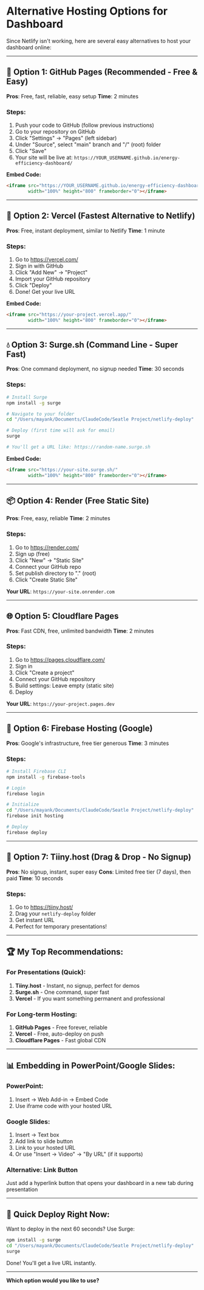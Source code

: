 # Alternative Hosting Options for Dashboard

Since Netlify isn't working, here are several easy alternatives to host your dashboard online:

---

## 🚀 Option 1: GitHub Pages (Recommended - Free & Easy)

**Pros**: Free, fast, reliable, easy setup
**Time**: 2 minutes

### Steps:
1. Push your code to GitHub (follow previous instructions)
2. Go to your repository on GitHub
3. Click "Settings" → "Pages" (left sidebar)
4. Under "Source", select "main" branch and "/" (root) folder
5. Click "Save"
6. Your site will be live at: `https://YOUR_USERNAME.github.io/energy-efficiency-dashboard/`

**Embed Code:**
```html
<iframe src="https://YOUR_USERNAME.github.io/energy-efficiency-dashboard/"
        width="100%" height="800" frameborder="0"></iframe>
```

---

## 🎯 Option 2: Vercel (Fastest Alternative to Netlify)

**Pros**: Free, instant deployment, similar to Netlify
**Time**: 1 minute

### Steps:
1. Go to https://vercel.com/
2. Sign in with GitHub
3. Click "Add New" → "Project"
4. Import your GitHub repository
5. Click "Deploy"
6. Done! Get your live URL

**Embed Code:**
```html
<iframe src="https://your-project.vercel.app/"
        width="100%" height="800" frameborder="0"></iframe>
```

---

## 💧 Option 3: Surge.sh (Command Line - Super Fast)

**Pros**: One command deployment, no signup needed
**Time**: 30 seconds

### Steps:
```bash
# Install Surge
npm install -g surge

# Navigate to your folder
cd "/Users/mayank/Documents/ClaudeCode/Seatle Project/netlify-deploy"

# Deploy (first time will ask for email)
surge

# You'll get a URL like: https://random-name.surge.sh
```

**Embed Code:**
```html
<iframe src="https://your-site.surge.sh/"
        width="100%" height="800" frameborder="0"></iframe>
```

---

## 📦 Option 4: Render (Free Static Site)

**Pros**: Free, easy, reliable
**Time**: 2 minutes

### Steps:
1. Go to https://render.com/
2. Sign up (free)
3. Click "New" → "Static Site"
4. Connect your GitHub repo
5. Set publish directory to "." (root)
6. Click "Create Static Site"

**Your URL**: `https://your-site.onrender.com`

---

## 🌐 Option 5: Cloudflare Pages

**Pros**: Fast CDN, free, unlimited bandwidth
**Time**: 2 minutes

### Steps:
1. Go to https://pages.cloudflare.com/
2. Sign in
3. Click "Create a project"
4. Connect your GitHub repository
5. Build settings: Leave empty (static site)
6. Deploy

**Your URL**: `https://your-project.pages.dev`

---

## 📱 Option 6: Firebase Hosting (Google)

**Pros**: Google's infrastructure, free tier generous
**Time**: 3 minutes

### Steps:
```bash
# Install Firebase CLI
npm install -g firebase-tools

# Login
firebase login

# Initialize
cd "/Users/mayank/Documents/ClaudeCode/Seatle Project/netlify-deploy"
firebase init hosting

# Deploy
firebase deploy
```

---

## 🎨 Option 7: Tiiny.host (Drag & Drop - No Signup)

**Pros**: No signup, instant, super easy
**Cons**: Limited free tier (7 days), then paid
**Time**: 10 seconds

### Steps:
1. Go to https://tiiny.host/
2. Drag your `netlify-deploy` folder
3. Get instant URL
4. Perfect for temporary presentations!

---

## 🏆 My Top Recommendations:

### For Presentations (Quick):
1. **Tiiny.host** - Instant, no signup, perfect for demos
2. **Surge.sh** - One command, super fast
3. **Vercel** - If you want something permanent and professional

### For Long-term Hosting:
1. **GitHub Pages** - Free forever, reliable
2. **Vercel** - Free, auto-deploy on push
3. **Cloudflare Pages** - Fast global CDN

---

## 📊 Embedding in PowerPoint/Google Slides:

### PowerPoint:
1. Insert → Web Add-in → Embed Code
2. Use iframe code with your hosted URL

### Google Slides:
1. Insert → Text box
2. Add link to slide button
3. Link to your hosted URL
4. Or use "Insert → Video" → "By URL" (if it supports)

### Alternative: Link Button
Just add a hyperlink button that opens your dashboard in a new tab during presentation

---

## 🚨 Quick Deploy Right Now:

Want to deploy in the next 60 seconds? Use Surge:

```bash
npm install -g surge
cd "/Users/mayank/Documents/ClaudeCode/Seatle Project/netlify-deploy"
surge
```

Done! You'll get a live URL instantly.

---

**Which option would you like to use?**
